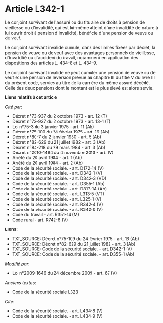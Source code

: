 # Article L342-1

Le conjoint survivant de l'assuré ou du titulaire de droits à pension de vieillesse ou d'invalidité, qui est lui-même atteint
d'une invalidité de nature à lui ouvrir droit à pension d'invalidité, bénéficie d'une pension de veuve ou de veuf. 

Le conjoint survivant invalide cumule, dans des limites fixées par décret, la pension de veuve ou de veuf avec des avantages
personnels de vieillesse, d'invalidité ou d'accident du travail, notamment en application des dispositions des articles L.
434-8 et L. 434-9. 

Le conjoint survivant invalide ne peut cumuler une pension de veuve ou de veuf et une pension de réversion prévue au chapitre
III du titre V du livre III du présent code, servies au titre de la carrière du même assuré décédé. Celle des deux pensions
dont le montant est le plus élevé est alors servie.

**Liens relatifs à cet article**

_Cité par_:

  - Décret n°73-937 du 2 octobre 1973 - art. 12 (T)
  - Décret n°73-937 du 2 octobre 1973 - art. 13-1 (T)
  - Loi n°75-3 du 3 janvier 1975 - art. 11 (Ab)
  - Décret n°75-109 du 24 février 1975 - art. 16 (Ab)
  - Décret n°80-7 du 2 janvier 1980 - art. 5 (Ab)
  - Décret n°82-629 du 21 juillet 1982 - art. 3 (Ab)
  - Décret n°84-218 du 29 mars 1984 - art. 3 (Ab)
  - Décret n°2016-1494 du 4 novembre 2016 - art. (V)
  - Arrêté du 20 avril 1984 - art. 1 (Ab)
  - Arrêté du 20 avril 1984 - art. 2 (Ab)
  - Code de la sécurité sociale. - art. D172-14 (V)
  - Code de la sécurité sociale. - art. D342-1 (V)
  - Code de la sécurité sociale. - art. D342-3 (VD)
  - Code de la sécurité sociale. - art. D355-1 (Ab)
  - Code de la sécurité sociale. - art. D813-14 (Ab)
  - Code de la sécurité sociale. - art. L313-5 (VT)
  - Code de la sécurité sociale. - art. L325-1 (V)
  - Code de la sécurité sociale. - art. R342-4 (V)
  - Code de la sécurité sociale. - art. R342-6 (V)
  - Code du travail - art. R351-14 (M)
  - Code rural - art. R742-6 (V)

**Liens**:

  - TXT_SOURCE: Décret n°75-109 du 24 février 1975 - art. 16 (Ab)
  - TXT_SOURCE: Décret n°82-629 du 21 juillet 1982 - art. 3 (Ab)
  - TXT_SOURCE: Code de la sécurité sociale. - art. D342-1 (V)
  - TXT_SOURCE: Code de la sécurité sociale. - art. D355-1 (Ab)

_Modifié par_:

  - Loi n°2009-1646 du 24 décembre 2009 - art. 67 (V)

_Anciens textes_:

  - Code de la sécurité sociale L323

_Cite_:

  - Code de la sécurité sociale. - art. L434-8 (V)
  - Code de la sécurité sociale. - art. L434-9 (V)
